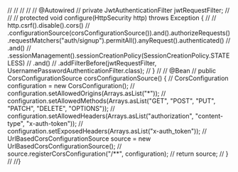 
//
//
//
//
//    @Autowired
//    private JwtAuthenticationFilter jwtRequestFilter;
//
//
//     protected void configure(HttpSecurity http) throws Exception {
//
//        http.csrf().disable().cors()
//                .configurationSource(corsConfigurationSource()).and().authorizeRequests().requestMatchers("auth/signup").permitAll().anyRequest().authenticated()
//                .and()
//                .sessionManagement().sessionCreationPolicy(SessionCreationPolicy.STATELESS)
//                .and()
//                .addFilterBefore(jwtRequestFilter, UsernamePasswordAuthenticationFilter.class);
//    }
//
//    @Bean
//    public CorsConfigurationSource corsConfigurationSource() {
//        CorsConfiguration configuration = new CorsConfiguration();
//        configuration.setAllowedOrigins(Arrays.asList("*"));
//        configuration.setAllowedMethods(Arrays.asList("GET", "POST", "PUT", "PATCH", "DELETE", "OPTIONS"));
//        configuration.setAllowedHeaders(Arrays.asList("authorization", "content-type", "x-auth-token"));
//        configuration.setExposedHeaders(Arrays.asList("x-auth_token"));
//        UrlBasedCorsConfigurationSource source = new UrlBasedCorsConfigurationSource();
//        source.registerCorsConfiguration("/**", configuration);
//        return source;
//    }
//
//}
